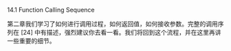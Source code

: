 14.1 Function Calling Sequence

第二章我们学习了如何进行调用过程，如何返回值，如何接收参数。完整的调用序列在 \[24\] 中有描述，强烈建议你去看一看。我们将回到这个流程，并在这里再讲一些重要的细节。


